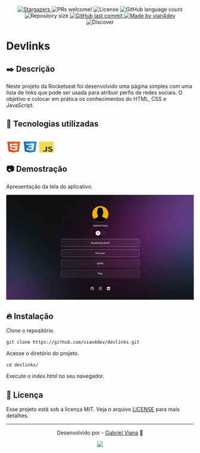 <div align="center">
  <a href="https://github.com/vian4dev/devlinks/stargazers">
    <img alt="Stargazers" src="https://img.shields.io/github/stars/vian4dev/devlinks?style=social">
  </a>
  
  <img alt="PRs welcome!" src="https://img.shields.io/static/v1?label=PRs&message=welcome&color=7159c1&labelColor=000000" />
  <img alt="License" src="https://img.shields.io/static/v1?label=license&message=MIT&color=7159c1&labelColor=000000">
  <img alt="GitHub language count" src="https://img.shields.io/github/languages/count/vian4dev/devlinks?color=%2304D361">
  <img alt="Repository size" src="https://img.shields.io/github/repo-size/vian4dev/devlinks">
	
  <a href="https://github.com/vian4dev/devlinks/commits/master">
    <img alt="GitHub last commit" src="https://img.shields.io/github/last-commit/vian4dev/devlinks">
  </a>
  
  <a href="https://www.linkedin.com/in/vianadev/">
    <img alt="Made by vian4dev" src="https://img.shields.io/badge/made%20by-vian4dev-%2304D361">
  </a>
</div>

<div align="center">
  <img src="https://www.rocketseat.com.br/assets/logos/discover-reduced.svg" width="200" height="200" alt="Discover">
</div>

# Devlinks

## ✒️ Descrição
Neste projeto da Rocketseat foi desenvolvido uma página simples com uma lista de links que pode ser usada para atribuir perfis de redes sociais. O objetivo e colocar em prática os conhecimentos do HTML, CSS e JavaScript.

## 🚀 Tecnologias utilizadas
<div style="display: inline_block"><br>
  <img align="center" alt="img-html" height="30" width="40" src="https://raw.githubusercontent.com/devicons/devicon/master/icons/html5/html5-original.svg">
  
  <img align="center" alt="img-css" height="30" width="40" src="https://raw.githubusercontent.com/devicons/devicon/master/icons/css3/css3-original.svg">

  <img align="center" alt="img-css" height="30" width="40" src="https://raw.githubusercontent.com/devicons/devicon/master/icons/javascript/javascript-original.svg">
</div>

## 📷 Demostração
Apresentação da tela do aplicativo.
<div align="center">
  <img src="./.github/devlinks.gif" alt="devlinks" border="0">
</div>

## 🔥 Instalação
Clone o repositório.
~~~ 
git clone https://github.com/vian4dev/devlinks.git
~~~
Acesse o diretório do projeto.
~~~
cd devlinks/
~~~
Execute o _index.html_ no seu navegador.

## 📝 Licença
Esse projeto está sob a licença MIT. Veja o arquivo [LICENSE](LICENSE) para mais detalhes.

---
<div align="center"> 
 <p>Desenvolvido por - <a href="https://github.com/vian4dev">Gabriel Viana</a> 🤖</p>
 
 <a href="https://www.linkedin.com/in/vianadev" target="_blank"><img src="https://img.shields.io/badge/-LinkedIn-%230077B5?style=for-the-badge&logo=linkedin&logoColor=white" target="_blank"></a> 
</div>
